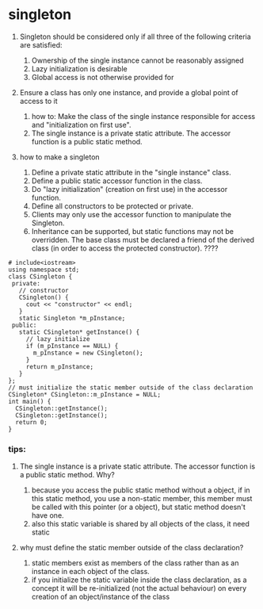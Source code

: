 # singleton

1. Singleton should be considered only if all three of the following criteria are satisfied:
    1. Ownership of the single instance cannot be reasonably assigned
    2. Lazy initialization is desirable
    3. Global access is not otherwise provided for

2. Ensure a class has only one instance, and provide a global point of access to it
    1. how to: Make the class of the single instance responsible for access and "initialization on first use". 
    2. The single instance is a private static attribute. The accessor function is a public static method.

3. how to make a singleton
    1. Define a private static attribute in the "single instance" class.
    2. Define a public static accessor function in the class.
    3. Do "lazy initialization" (creation on first use) in the accessor function.
    4. Define all constructors to be protected or private.
    5. Clients may only use the accessor function to manipulate the Singleton.
    6. Inheritance can be supported, but static functions may not be overridden. The base class must be declared a friend of the derived class (in order to access the protected constructor). ????
```
# include<iostream>
using namespace std;
class CSingleton {
 private:
   // constructor
   CSingleton() {
     cout << "constructor" << endl;
   }
   static Singleton *m_pInstance;
 public:
   static CSingleton* getInstance() {
     // lazy initialize
     if (m_pInstance == NULL) {
       m_pInstance = new CSingleton();
     }
     return m_pInstance;
   }
};
// must initialize the static member outside of the class declaration
CSingleton* CSingleton::m_pInstance = NULL;
int main() {
  CSingleton::getInstance();
  CSingleton::getInstance();
  return 0;
}
```
### tips:
1. The single instance is a private static attribute. The accessor function is a public static method. Why?
    1. because you access the public static method without a object, if in this static method, you use a non-static member, this member must be called with this pointer (or a object), but static method doesn't have one.
    2. also this static variable is shared by all objects of the class, it need static

2. why must define the static member outside of the class declaration?
    1. static members exist as members of the class rather than as an instance in each object of the class.
    2. if you initialize the static variable inside the class declaration, as a concept it will be re-initialized (not the actual behaviour) on every creation of an object/instance of the class
